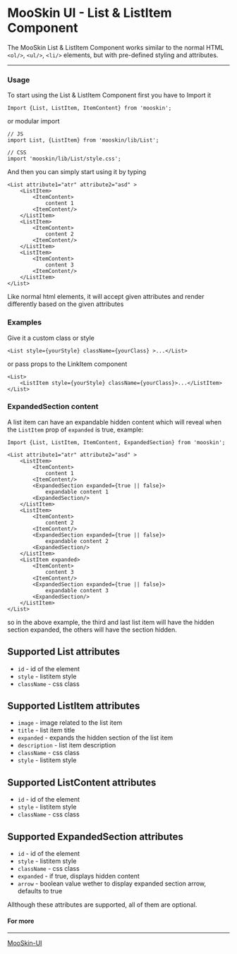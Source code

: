 # MooSkin UI - List & ListItem Component

The MooSkin List & ListItem Component works similar to the normal HTML `<ol/>`, `<ul/>`, `<li/>` elements, but with pre-defined styling and attributes.

___

### Usage

To start using the List & ListItem Component first you have to Import it

```
Import {List, ListItem, ItemContent} from 'mooskin';
```
or modular import
```
// JS
import List, {ListItem} from 'mooskin/lib/List';

// CSS
import 'mooskin/lib/List/style.css';
```

And then you can simply start using it by typing

```
<List attribute1="atr" attribute2="asd" >
    <ListItem>
        <ItemContent>
            content 1
        <ItemContent/>
    </ListItem>
    <ListItem>
        <ItemContent>
            content 2
        <ItemContent/>
    </ListItem>
    <ListItem>
        <ItemContent>
            content 3
        <ItemContent/>
    </ListItem>
</List>
```

Like normal html elements, it will accept given attributes and render differently based on the given attributes

### Examples

Give it a custom class or style

```
<List style={yourStyle} className={yourClass} >...</List>
```

or pass props to the LinkItem component

```
<List>
    <ListItem style={yourStyle} className={yourClass}>...</ListItem>
</List>
```

### ExpandedSection content

A list item can have an expandable hidden content which will reveal when the `ListItem` prop of `expanded` is true, example:

```
Import {List, ListItem, ItemContent, ExpandedSection} from 'mooskin';

<List attribute1="atr" attribute2="asd" >
    <ListItem>
        <ItemContent>
            content 1
        <ItemContent/>
        <ExpandedSection expanded={true || false}>
            expandable content 1
        <ExpandedSection/>
    </ListItem>
    <ListItem>
        <ItemContent>
            content 2
        <ItemContent/>
        <ExpandedSection expanded={true || false}>
            expandable content 2
        <ExpandedSection/>
    </ListItem>
    <ListItem expanded>
        <ItemContent>
            content 3
        <ItemContent/>
        <ExpandedSection expanded={true || false}>
            expandable content 3
        <ExpandedSection/>
    </ListItem>
</List>
```
so in the above example, the third and last list item will have the hidden section expanded, the others will have the section hidden.

<div class="playground-doc">

## Supported List attributes

* `id` - id of the element
* `style` - listitem style
* `className` - css class

## Supported ListItem attributes

* `image` - image related to the list item
* `title` - list item title
* `expanded` - expands the hidden section of the list item
* `description` - list item description
* `className` - css class
* `style` - listitem style

## Supported ListContent attributes

* `id` - id of the element
* `style` - listitem style
* `className` - css class

## Supported ExpandedSection attributes

* `id` - id of the element
* `style` - listitem style
* `className` - css class
* `expanded` - if true, displays hidden content
* `arrow` - boolean value wether to display expanded section arrow, defaults to true

</div>

Allthough these attributes are supported, all of them are optional.


#### For more

___

[MooSkin-UI](https://github.com/moosend/mooskin-ui)